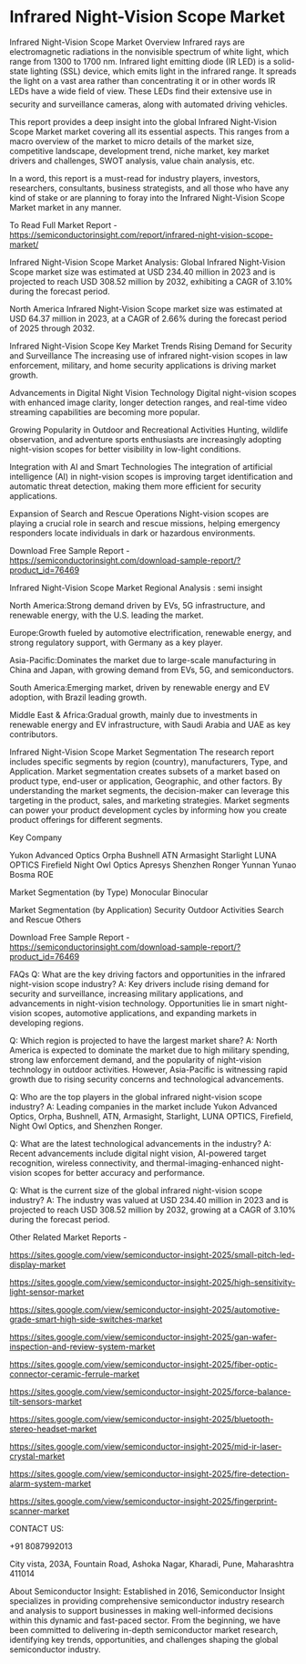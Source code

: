 <h1>Infrared Night-Vision Scope Market</h1>
Infrared Night-Vision Scope Market Overview
Infrared rays are electromagnetic radiations in the nonvisible spectrum of white light, which range from 1300 to 1700 nm. Infrared light emitting diode (IR LED) is a solid-state lighting (SSL) device, which emits light in the infrared range. It spreads the light on a vast area rather than concentrating it or in other words IR LEDs have a wide field of view. These LEDs find their extensive use in security and surveillance cameras, along with automated driving vehicles.

This report provides a deep insight into the global Infrared Night-Vision Scope Market market covering all its essential aspects. This ranges from a macro overview of the market to micro details of the market size, competitive landscape, development trend, niche market, key market drivers and challenges, SWOT analysis, value chain analysis, etc.

In a word, this report is a must-read for industry players, investors, researchers, consultants, business strategists, and all those who have any kind of stake or are planning to foray into the Infrared Night-Vision Scope Market market in any manner.

To Read Full Market Report -
https://semiconductorinsight.com/report/infrared-night-vision-scope-market/

Infrared Night-Vision Scope Market Analysis:
Global Infrared Night-Vision Scope market size was estimated at USD 234.40 million in 2023 and is projected to reach USD 308.52 million by 2032, exhibiting a CAGR of 3.10% during the forecast period.

North America Infrared Night-Vision Scope market size was estimated at USD 64.37 million in 2023, at a CAGR of 2.66% during the forecast period of 2025 through 2032.

Infrared Night-Vision Scope Key Market Trends
Rising Demand for Security and Surveillance
The increasing use of infrared night-vision scopes in law enforcement, military, and home security applications is driving market growth.

Advancements in Digital Night Vision Technology
Digital night-vision scopes with enhanced image clarity, longer detection ranges, and real-time video streaming capabilities are becoming more popular.

Growing Popularity in Outdoor and Recreational Activities
Hunting, wildlife observation, and adventure sports enthusiasts are increasingly adopting night-vision scopes for better visibility in low-light conditions.

Integration with AI and Smart Technologies
The integration of artificial intelligence (AI) in night-vision scopes is improving target identification and automatic threat detection, making them more efficient for security applications.

Expansion of Search and Rescue Operations
Night-vision scopes are playing a crucial role in search and rescue missions, helping emergency responders locate individuals in dark or hazardous environments.

Download Free Sample Report -
https://semiconductorinsight.com/download-sample-report/?product_id=76469

Infrared Night-Vision Scope Market Regional Analysis :
semi insight

North America:Strong demand driven by EVs, 5G infrastructure, and renewable energy, with the U.S. leading the market.

Europe:Growth fueled by automotive electrification, renewable energy, and strong regulatory support, with Germany as a key player.

Asia-Pacific:Dominates the market due to large-scale manufacturing in China and Japan, with growing demand from EVs, 5G, and semiconductors.

South America:Emerging market, driven by renewable energy and EV adoption, with Brazil leading growth.

Middle East & Africa:Gradual growth, mainly due to investments in renewable energy and EV infrastructure, with Saudi Arabia and UAE as key contributors.

Infrared Night-Vision Scope Market Segmentation
The research report includes specific segments by region (country), manufacturers, Type, and Application. Market segmentation creates subsets of a market based on product type, end-user or application, Geographic, and other factors. By understanding the market segments, the decision-maker can leverage this targeting in the product, sales, and marketing strategies. Market segments can power your product development cycles by informing how you create product offerings for different segments.

Key Company

Yukon Advanced Optics
Orpha
Bushnell
ATN
Armasight
Starlight
LUNA OPTICS
Firefield
Night Owl Optics
Apresys
Shenzhen Ronger
Yunnan Yunao
Bosma
ROE

Market Segmentation (by Type)
Monocular
Binocular

Market Segmentation (by Application)
Security
Outdoor Activities
Search and Rescue
Others

Download Free Sample Report -
https://semiconductorinsight.com/download-sample-report/?product_id=76469

FAQs
Q: What are the key driving factors and opportunities in the infrared night-vision scope industry?
A: Key drivers include rising demand for security and surveillance, increasing military applications, and advancements in night-vision technology. Opportunities lie in smart night-vision scopes, automotive applications, and expanding markets in developing regions.

Q: Which region is projected to have the largest market share?
A: North America is expected to dominate the market due to high military spending, strong law enforcement demand, and the popularity of night-vision technology in outdoor activities. However, Asia-Pacific is witnessing rapid growth due to rising security concerns and technological advancements.

Q: Who are the top players in the global infrared night-vision scope industry?
A: Leading companies in the market include Yukon Advanced Optics, Orpha, Bushnell, ATN, Armasight, Starlight, LUNA OPTICS, Firefield, Night Owl Optics, and Shenzhen Ronger.

Q: What are the latest technological advancements in the industry?
A: Recent advancements include digital night vision, AI-powered target recognition, wireless connectivity, and thermal-imaging-enhanced night-vision scopes for better accuracy and performance.

Q: What is the current size of the global infrared night-vision scope industry?
A: The industry was valued at USD 234.40 million in 2023 and is projected to reach USD 308.52 million by 2032, growing at a CAGR of 3.10% during the forecast period.

Other Related Market Reports -

https://sites.google.com/view/semiconductor-insight-2025/small-pitch-led-display-market

https://sites.google.com/view/semiconductor-insight-2025/high-sensitivity-light-sensor-market

https://sites.google.com/view/semiconductor-insight-2025/automotive-grade-smart-high-side-switches-market

https://sites.google.com/view/semiconductor-insight-2025/gan-wafer-inspection-and-review-system-market

https://sites.google.com/view/semiconductor-insight-2025/fiber-optic-connector-ceramic-ferrule-market

https://sites.google.com/view/semiconductor-insight-2025/force-balance-tilt-sensors-market

https://sites.google.com/view/semiconductor-insight-2025/bluetooth-stereo-headset-market

https://sites.google.com/view/semiconductor-insight-2025/mid-ir-laser-crystal-market

https://sites.google.com/view/semiconductor-insight-2025/fire-detection-alarm-system-market

https://sites.google.com/view/semiconductor-insight-2025/fingerprint-scanner-market

CONTACT US:

+91 8087992013

City vista, 203A, Fountain Road, Ashoka Nagar, Kharadi, Pune, Maharashtra 411014

About Semiconductor Insight:
Established in 2016, Semiconductor Insight specializes in providing comprehensive semiconductor industry research and analysis to support businesses in making well-informed decisions within this dynamic and fast-paced sector. From the beginning, we have been committed to delivering in-depth semiconductor market research, identifying key trends, opportunities, and challenges shaping the global semiconductor industry.

